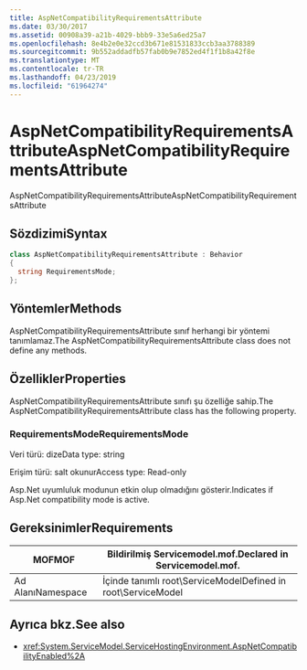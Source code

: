 ```yaml
---
title: AspNetCompatibilityRequirementsAttribute
ms.date: 03/30/2017
ms.assetid: 00908a39-a21b-4029-bbb9-33e5a6ed25a7
ms.openlocfilehash: 8e4b2e0e32ccd3b671e81531833ccb3aa3788389
ms.sourcegitcommit: 9b552addadfb57fab0b9e7852ed4f1f1b8a42f8e
ms.translationtype: MT
ms.contentlocale: tr-TR
ms.lasthandoff: 04/23/2019
ms.locfileid: "61964274"
---
```

# <a name="aspnetcompatibilityrequirementsattribute"></a><span data-ttu-id="2cce2-102">AspNetCompatibilityRequirementsAttribute</span><span class="sxs-lookup"><span data-stu-id="2cce2-102">AspNetCompatibilityRequirementsAttribute</span></span>
<span data-ttu-id="2cce2-103">AspNetCompatibilityRequirementsAttribute</span><span class="sxs-lookup"><span data-stu-id="2cce2-103">AspNetCompatibilityRequirementsAttribute</span></span>  
  
## <a name="syntax"></a><span data-ttu-id="2cce2-104">Sözdizimi</span><span class="sxs-lookup"><span data-stu-id="2cce2-104">Syntax</span></span>  
  
```csharp
class AspNetCompatibilityRequirementsAttribute : Behavior  
{  
  string RequirementsMode;  
};  
```  
  
## <a name="methods"></a><span data-ttu-id="2cce2-105">Yöntemler</span><span class="sxs-lookup"><span data-stu-id="2cce2-105">Methods</span></span>  
 <span data-ttu-id="2cce2-106">AspNetCompatibilityRequirementsAttribute sınıf herhangi bir yöntemi tanımlamaz.</span><span class="sxs-lookup"><span data-stu-id="2cce2-106">The AspNetCompatibilityRequirementsAttribute class does not define any methods.</span></span>  
  
## <a name="properties"></a><span data-ttu-id="2cce2-107">Özellikler</span><span class="sxs-lookup"><span data-stu-id="2cce2-107">Properties</span></span>  
 <span data-ttu-id="2cce2-108">AspNetCompatibilityRequirementsAttribute sınıfı şu özelliğe sahip.</span><span class="sxs-lookup"><span data-stu-id="2cce2-108">The AspNetCompatibilityRequirementsAttribute class has the following property.</span></span>  
  
### <a name="requirementsmode"></a><span data-ttu-id="2cce2-109">RequirementsMode</span><span class="sxs-lookup"><span data-stu-id="2cce2-109">RequirementsMode</span></span>  
 <span data-ttu-id="2cce2-110">Veri türü: dize</span><span class="sxs-lookup"><span data-stu-id="2cce2-110">Data type: string</span></span>  
  
 <span data-ttu-id="2cce2-111">Erişim türü: salt okunur</span><span class="sxs-lookup"><span data-stu-id="2cce2-111">Access type: Read-only</span></span>  
  
 <span data-ttu-id="2cce2-112">Asp.Net uyumluluk modunun etkin olup olmadığını gösterir.</span><span class="sxs-lookup"><span data-stu-id="2cce2-112">Indicates if Asp.Net compatibility mode is active.</span></span>  
  
## <a name="requirements"></a><span data-ttu-id="2cce2-113">Gereksinimler</span><span class="sxs-lookup"><span data-stu-id="2cce2-113">Requirements</span></span>  
  
|<span data-ttu-id="2cce2-114">MOF</span><span class="sxs-lookup"><span data-stu-id="2cce2-114">MOF</span></span>|<span data-ttu-id="2cce2-115">Bildirilmiş Servicemodel.mof.</span><span class="sxs-lookup"><span data-stu-id="2cce2-115">Declared in Servicemodel.mof.</span></span>|  
|---------|-----------------------------------|  
|<span data-ttu-id="2cce2-116">Ad Alanı</span><span class="sxs-lookup"><span data-stu-id="2cce2-116">Namespace</span></span>|<span data-ttu-id="2cce2-117">İçinde tanımlı root\ServiceModel</span><span class="sxs-lookup"><span data-stu-id="2cce2-117">Defined in root\ServiceModel</span></span>|  
  
## <a name="see-also"></a><span data-ttu-id="2cce2-118">Ayrıca bkz.</span><span class="sxs-lookup"><span data-stu-id="2cce2-118">See also</span></span>

- <xref:System.ServiceModel.ServiceHostingEnvironment.AspNetCompatibilityEnabled%2A>
